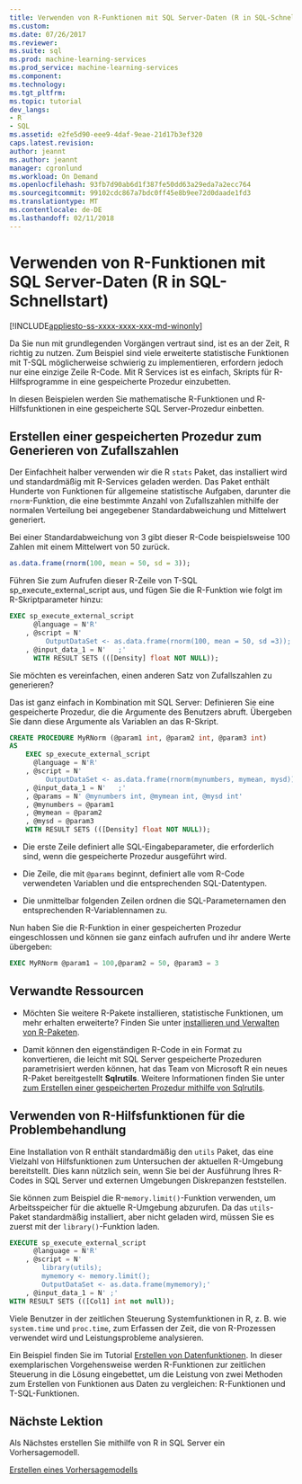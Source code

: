 ```yaml
---
title: Verwenden von R-Funktionen mit SQL Server-Daten (R in SQL-Schnellstart) | Microsoft Docs
ms.custom: 
ms.date: 07/26/2017
ms.reviewer: 
ms.suite: sql
ms.prod: machine-learning-services
ms.prod_service: machine-learning-services
ms.component: 
ms.technology: 
ms.tgt_pltfrm: 
ms.topic: tutorial
dev_langs:
- R
- SQL
ms.assetid: e2fe5d90-eee9-4daf-9eae-21d17b3ef320
caps.latest.revision: 
author: jeannt
ms.author: jeannt
manager: cgronlund
ms.workload: On Demand
ms.openlocfilehash: 93fb7d90ab6d1f387fe50dd63a29eda7a2ecc764
ms.sourcegitcommit: 99102cdc867a7bdc0ff45e8b9ee72d0daade1fd3
ms.translationtype: MT
ms.contentlocale: de-DE
ms.lasthandoff: 02/11/2018
---
```

# <a name="using-r-functions-with-sql-server-data-r-in-sql-quickstart"></a>Verwenden von R-Funktionen mit SQL Server-Daten (R in SQL-Schnellstart)
[!INCLUDE[appliesto-ss-xxxx-xxxx-xxx-md-winonly](../../includes/appliesto-ss-xxxx-xxxx-xxx-md-winonly.md)]

Da Sie nun mit grundlegenden Vorgängen vertraut sind, ist es an der Zeit, R richtig zu nutzen. Zum Beispiel sind viele erweiterte statistische Funktionen mit T-SQL möglicherweise schwierig zu implementieren, erfordern jedoch nur eine einzige Zeile R-Code.  Mit R Services ist es einfach, Skripts für R-Hilfsprogramme in eine gespeicherte Prozedur einzubetten.

In diesen Beispielen werden Sie mathematische R-Funktionen und R-Hilfsfunktionen in eine gespeicherte SQL Server-Prozedur einbetten.

## <a name="create-a-stored-procedure-to-generate-random-numbers"></a>Erstellen einer gespeicherten Prozedur zum Generieren von Zufallszahlen

Der Einfachheit halber verwenden wir die R `stats` Paket, das installiert wird und standardmäßig mit R-Services geladen werden. Das Paket enthält Hunderte von Funktionen für allgemeine statistische Aufgaben, darunter die `rnorm`-Funktion, die eine bestimmte Anzahl von Zufallszahlen mithilfe der normalen Verteilung bei angegebener Standardabweichung und Mittelwert generiert.

Bei einer Standardabweichung von 3 gibt dieser R-Code beispielsweise 100 Zahlen mit einem Mittelwert von 50 zurück.

```R
as.data.frame(rnorm(100, mean = 50, sd = 3));
```

Führen Sie zum Aufrufen dieser R-Zeile von T-SQL sp_execute_external_script aus, und fügen Sie die R-Funktion wie folgt im R-Skriptparameter hinzu:

```sql
EXEC sp_execute_external_script
      @language = N'R'
    , @script = N'
         OutputDataSet <- as.data.frame(rnorm(100, mean = 50, sd =3));'
    , @input_data_1 = N'   ;'
      WITH RESULT SETS (([Density] float NOT NULL));
```

Sie möchten es vereinfachen, einen anderen Satz von Zufallszahlen zu generieren?

Das ist ganz einfach in Kombination mit SQL Server: Definieren Sie eine gespeicherte Prozedur, die die Argumente des Benutzers abruft. Übergeben Sie dann diese Argumente als Variablen an das R-Skript.

```sql
CREATE PROCEDURE MyRNorm (@param1 int, @param2 int, @param3 int)
AS
    EXEC sp_execute_external_script
      @language = N'R'
    , @script = N'
         OutputDataSet <- as.data.frame(rnorm(mynumbers, mymean, mysd));'
    , @input_data_1 = N'   ;'
    , @params = N' @mynumbers int, @mymean int, @mysd int'
    , @mynumbers = @param1
    , @mymean = @param2
    , @mysd = @param3
    WITH RESULT SETS (([Density] float NOT NULL));
```

+ Die erste Zeile definiert alle SQL-Eingabeparameter, die erforderlich sind, wenn die gespeicherte Prozedur ausgeführt wird.

+ Die Zeile, die mit `@params` beginnt, definiert alle vom R-Code verwendeten Variablen und die entsprechenden SQL-Datentypen.

+ Die unmittelbar folgenden Zeilen ordnen die SQL-Parameternamen den entsprechenden R-Variablennamen zu.

Nun haben Sie die R-Funktion in einer gespeicherten Prozedur eingeschlossen und können sie ganz einfach aufrufen und ihr andere Werte übergeben:

```sql
EXEC MyRNorm @param1 = 100,@param2 = 50, @param3 = 3
```

## <a name="related-resources"></a>Verwandte Ressourcen

+ Möchten Sie weitere R-Pakete installieren, statistische Funktionen, um mehr erhalten erweiterte? Finden Sie unter [installieren und Verwalten von R-Paketen](../r/installing-and-managing-r-packages.md).

+ Damit können den eigenständigen R-Code in ein Format zu konvertieren, die leicht mit SQL Server gespeicherte Prozeduren parametrisiert werden können, hat das Team von Microsoft R ein neues R-Paket bereitgestellt **Sqlrutils**. Weitere Informationen finden Sie unter [zum Erstellen einer gespeicherten Prozedur mithilfe von Sqlrutils](../r/how-to-create-a-stored-procedure-using-sqlrutils.md).

## <a name="use-r-utility-functions-for-troubleshooting"></a>Verwenden von R-Hilfsfunktionen für die Problembehandlung

Eine Installation von R enthält standardmäßig den `utils` Paket, das eine Vielzahl von Hilfsfunktionen zum Untersuchen der aktuellen R-Umgebung bereitstellt. Dies kann nützlich sein, wenn Sie bei der Ausführung Ihres R-Codes in SQL Server und externen Umgebungen Diskrepanzen feststellen.

Sie können zum Beispiel die R-`memory.limit()`-Funktion verwenden, um Arbeitsspeicher für die aktuelle R-Umgebung abzurufen. Da das `utils`-Paket standardmäßig installiert, aber nicht geladen wird, müssen Sie es zuerst mit der `library()`-Funktion laden.

```sql
EXECUTE sp_execute_external_script
      @language = N'R'
    , @script = N'
        library(utils);
        mymemory <- memory.limit();
        OutputDataSet <- as.data.frame(mymemory);'
    , @input_data_1 = N' ;'
WITH RESULT SETS (([Col1] int not null));
```

Viele Benutzer in der zeitlichen Steuerung Systemfunktionen in R, z. B. wie `system.time` und `proc.time`, zum Erfassen der Zeit, die von R-Prozessen verwendet wird und Leistungsprobleme analysieren.

Ein Beispiel finden Sie im Tutorial [Erstellen von Datenfunktionen](../tutorials/walkthrough-create-data-features.md). In dieser exemplarischen Vorgehensweise werden R-Funktionen zur zeitlichen Steuerung in die Lösung eingebettet, um die Leistung von zwei Methoden zum Erstellen von Funktionen aus Daten zu vergleichen: R-Funktionen und T-SQL-Funktionen.

## <a name="next-lesson"></a>Nächste Lektion

Als Nächstes erstellen Sie mithilfe von R in SQL Server ein Vorhersagemodell.

[Erstellen eines Vorhersagemodells](../tutorials/rtsql-create-a-predictive-model-r.md)
